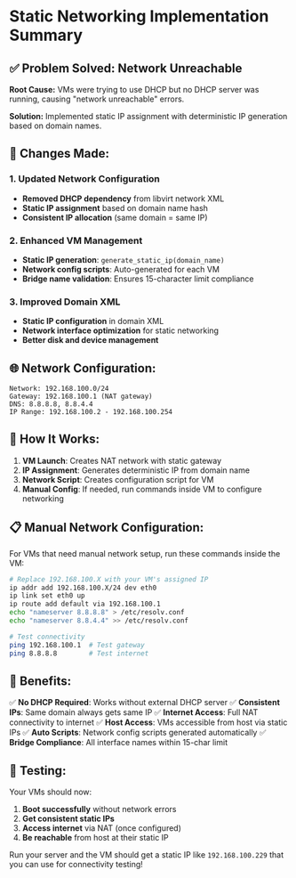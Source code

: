 # Static Networking Implementation Summary

## ✅ **Problem Solved: Network Unreachable**

**Root Cause:** VMs were trying to use DHCP but no DHCP server was running, causing "network unreachable" errors.

**Solution:** Implemented static IP assignment with deterministic IP generation based on domain names.

## 🔧 **Changes Made:**

### 1. **Updated Network Configuration**
- **Removed DHCP dependency** from libvirt network XML
- **Static IP assignment** based on domain name hash
- **Consistent IP allocation** (same domain = same IP)

### 2. **Enhanced VM Management**
- **Static IP generation**: `generate_static_ip(domain_name)`
- **Network config scripts**: Auto-generated for each VM
- **Bridge name validation**: Ensures 15-character limit compliance

### 3. **Improved Domain XML**
- **Static IP configuration** in domain XML
- **Network interface optimization** for static networking
- **Better disk and device management**

## 🌐 **Network Configuration:**

```
Network: 192.168.100.0/24
Gateway: 192.168.100.1 (NAT gateway)
DNS: 8.8.8.8, 8.8.4.4
IP Range: 192.168.100.2 - 192.168.100.254
```

## 🚀 **How It Works:**

1. **VM Launch**: Creates NAT network with static gateway
2. **IP Assignment**: Generates deterministic IP from domain name
3. **Network Script**: Creates configuration script for VM
4. **Manual Config**: If needed, run commands inside VM to configure networking

## 📋 **Manual Network Configuration:**

For VMs that need manual network setup, run these commands inside the VM:

```bash
# Replace 192.168.100.X with your VM's assigned IP
ip addr add 192.168.100.X/24 dev eth0
ip link set eth0 up
ip route add default via 192.168.100.1
echo "nameserver 8.8.8.8" > /etc/resolv.conf
echo "nameserver 8.8.4.4" >> /etc/resolv.conf

# Test connectivity
ping 192.168.100.1  # Test gateway
ping 8.8.8.8        # Test internet
```

## 🎯 **Benefits:**

✅ **No DHCP Required**: Works without external DHCP server
✅ **Consistent IPs**: Same domain always gets same IP
✅ **Internet Access**: Full NAT connectivity to internet
✅ **Host Access**: VMs accessible from host via static IPs
✅ **Auto Scripts**: Network config scripts generated automatically
✅ **Bridge Compliance**: All interface names within 15-char limit

## 🧪 **Testing:**

Your VMs should now:
1. **Boot successfully** without network errors
2. **Get consistent static IPs**
3. **Access internet** via NAT (once configured)
4. **Be reachable** from host at their static IP

Run your server and the VM should get a static IP like `192.168.100.229` that you can use for connectivity testing!
